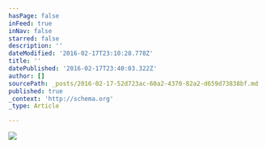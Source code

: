 ```yaml
---
hasPage: false
inFeed: true
inNav: false
starred: false
description: ''
dateModified: '2016-02-17T23:10:28.778Z'
title: ''
datePublished: '2016-02-17T23:40:03.322Z'
author: []
sourcePath: _posts/2016-02-17-52d723ac-60a2-4370-82a2-d659d73838bf.md
published: true
_context: 'http://schema.org'
_type: Article

---
```

![](https://the-grid-user-content.s3-us-west-2.amazonaws.com/6c8933fb-5e8d-41a4-9595-db3e9e8756fd.jpg)
